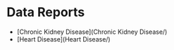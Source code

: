 # Data Reports

- [Chronic Kidney Disease](Chronic Kidney Disease/)
- [Heart Disease](Heart Disease/)

